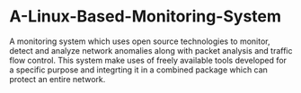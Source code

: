 # A-Linux-Based-Monitoring-System

A monitoring system which uses open source technologies to monitor, detect and analyze network anomalies along with packet analysis and traffic flow control. This system make uses of freely available tools developed for a specific purpose and integrting it in a combined package which can protect an entire network.

